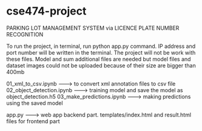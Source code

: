 # cse474-project

PARKING LOT MANAGEMENT SYSTEM via LICENCE PLATE NUMBER RECOGNITION

To run the project, in terminal, run python app.py command.
IP address and port number will be written in the terminal.
The project will not be work with these files. Model and sum additional files are needed but
model files and dataset images could not be uploaded because of their size are bigger than 400mb 

01_xml_to_csv.ipynb ---> to convert xml annotation files to csv file
02_object_detection.ipynb ---> training model and save the model as object_detection.h5
03_make_predictions.ipynb ---> making predictions using the saved model

app.py ---> web app backend part.
templates/index.html and result.html files for frontend part
